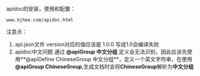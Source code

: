 
apidoc的安装，使用和配置：
	
	www.bjhee.com/apidoc.html

注意点：

1. api.json文件 version对应的值应该是 1.0.0 写成1.0会编译失败
2. apidoc中文问题 通过 **@apiGroup 中文分组** 定义会无法识别，因此应该先使用**@apiDefine ChineseGroup 中文分组**，定义一个英文字符串，在使用 **@apiGroup ChineseGroup**,生成文档时会将**ChineseGroup**解析为**中文分组**


	


